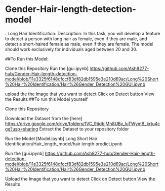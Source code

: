 # Gender-Hair-length-detection-model
. Long Hair Identification: Description: In this task, you will develop a feature to detect a person with long hair as female, even if they are male, and detect a short-haired female as male, even if they are female. The model should work exclusively for individuals aged between 20 and 30.

##To Run this Model:

Clone this Repository
Run the [gui.ipynb] https://github.com/Ash8277-hub/Gender-Hair-length-detection-model/blob/11e3325f6148dfccf83df82db1595e3e210d69ac/Long%20Short%20Hair%20Identification/Hair%26Gender_Detection%20GUI.ipynb

upload the the Image that you want to detect
Click on Detect button
View the Results
##To run this Model yourself

Clone this Repository

Download the Dataset from the [here] https://drive.google.com/drive/folders/1VC_9tidbjMh8UBv_IuTWymB_krtu4cge?usp=sharing 
Extract the Dataset to your repository folder

Run the Model [Model.ipynb] Long Short Hair Identification/Hair_length_model/hair length predict.ipynb

Run the [gui.ipynb] https://github.com/Ash8277-hub/Gender-Hair-length-detection-model/blob/11e3325f6148dfccf83df82db1595e3e210d69ac/Long%20Short%20Hair%20Identification/Hair%26Gender_Detection%20GUI.ipynb

Upload the Image that you want to detect
Click on Detect button
View the Results
